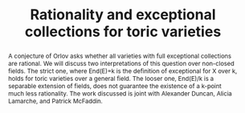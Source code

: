 ---
event_name: Workshop on Hodge Theory and Rationality
event_organization: Institute for the Mathematical Sciences of the Americas
event_url: https://www.imsa.miami.edu/fall-2020-emphasis-semester/hodge-theory-and-rationality/index.html
event_date: 2020-10-08
time: 3:30-4:30pm
speaker: 
  first: Matthew
  middle: Robert 
  last: Ballard
speaker_url: https://www.matthewrobertballard.com
speaker_affiliation: University of South Carolina
speaker_affiliation_abbr: UofSC # abbreviation used for mobile display
title: Rationality and exceptional collections for toric varieties
abstract: A conjecture of Orlov asks whether all varieties with full exceptional collections are rational. We will discuss two interpretations of this question over non-closed fields. The strict one, where End(E)=k is the definition of exceptional for X over k, holds for toric varieties over a general field. The looser one, End(E)/k is a separable extension of fields, does not guarantee the existence of a k-point much less rationality. The work discussed is joint with Alexander Duncan, Alicia Lamarche, and Patrick McFaddin.
vid_conf_url: 
vid_conf_password: "" 
recording_url: https://www.youtube.com/embed/UdJKKDFT8zI
draft: false # needs to be set false to have the information published on the seminar page
categories:
- Lectures 
tags:
- Research # research, learning, ... 
---